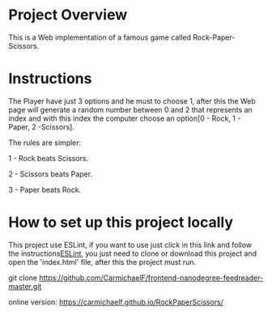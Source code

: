 # Project Overview

This is a Web implementation of a famous game called Rock-Paper-Scissors.

# Instructions

The Player have just 3 options and he must to choose 1, after this the Web page will generate a random number between 0 and 2 that represents an index and with this index the computer choose an option[0 - Rock, 1 - Paper, 2 -Scissors].

The rules are simpler:

1 - Rock beats Scissors.

2 - Scissors beats Paper.

3 - Paper beats Rock.

# How to set up this project locally

This project use ESLint, if you want to use just click in this link and follow the instructions[ESLint](https://eslint.org/), you just need to clone or download this project and open the 'index.html' file, after this the project must run.

git clone https://github.com/CarmichaelF/frontend-nanodegree-feedreader-master.git

online version: https://carmichaelf.github.io/RockPaperScissors/